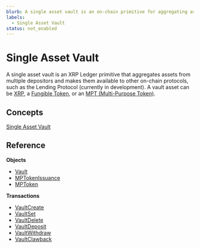 ```yaml
---
blurb: A single asset vault is an on-chain primitive for aggregating assets from one or more depositors.
labels:
  - Single Asset Vault 
status: not_enabled
---
```


# Single Asset Vault

A single asset vault is an XRP Ledger primitive that aggregates assets from multiple depositors and makes them available to other on-chain protocols, such as the Lending Protocol (currently in development). A vault asset can be [XRP](https://xrpl.org/docs/introduction/what-is-xrp), a [Fungible Token](https://xrpl.org/docs/concepts/tokens/fungible-tokens), or an [MPT (Multi-Purpose Token)](https://xrpl.org/docs/concepts/tokens/fungible-tokens/multi-purpose-tokens).

## Concepts

[Single Asset Vault](./concepts/single-asset-vault.md)

## Reference

**Objects**

  - [Vault](./reference/vault.md)
  - [MPTokenIssuance](./reference/mptoken-issuance.md)
  - [MPToken](./reference/mptoken.md)

**Transactions**

  - [VaultCreate](./reference/transactions/vault-create.md)
  - [VaultSet](./reference/transactions/vault-set.md)
  - [VaultDelete](./reference/transactions/vault-delete.md)
  - [VaultDeposit](./reference/transactions/vault-deposit.md)
  - [VaultWithdraw](./reference/transactions/vault-withdraw.md)
  - [VaultClawback](./reference/transactions/vault-clawback.md)
